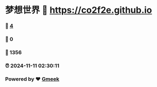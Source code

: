 # 梦想世界 :link: https://co2f2e.github.io 
### :page_facing_up: [4](https://co2f2e.github.io/tag.html) 
### :speech_balloon: 0 
### :hibiscus: 1356 
### :alarm_clock: 2024-11-11 02:30:11 
### Powered by :heart: [Gmeek](https://github.com/Meekdai/Gmeek)
